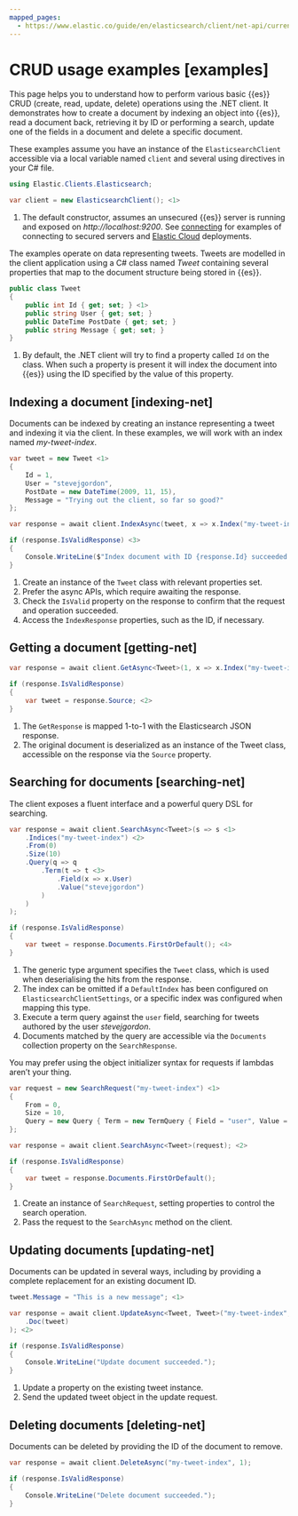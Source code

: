 ```yaml
---
mapped_pages:
  - https://www.elastic.co/guide/en/elasticsearch/client/net-api/current/examples.html
---
```


# CRUD usage examples [examples]

This page helps you to understand how to perform various basic {{es}} CRUD (create, read, update, delete) operations using the .NET client. It demonstrates how to create a document by indexing an object into {{es}}, read a document back, retrieving it by ID or performing a search, update one of the fields in a document and delete a specific document.

These examples assume you have an instance of the `ElasticsearchClient` accessible via a local variable named `client` and several using directives in your C# file.

```csharp
using Elastic.Clients.Elasticsearch;

var client = new ElasticsearchClient(); <1>
```

1. The default constructor, assumes an unsecured {{es}} server is running and exposed on *http://localhost:9200*. See [connecting](/reference/connecting.md) for examples of connecting to secured servers and [Elastic Cloud](https://www.elastic.co/cloud) deployments.

The examples operate on data representing tweets. Tweets are modelled in the client application using a C# class named *Tweet* containing several properties that map to the document structure being stored in {{es}}.

```csharp
public class Tweet
{
    public int Id { get; set; } <1>
    public string User { get; set; }
    public DateTime PostDate { get; set; }
    public string Message { get; set; }
}
```

1. By default, the .NET client will try to find a property called `Id` on the class. When such a property is present it will index the document into {{es}} using the ID specified by the value of this property.

## Indexing a document [indexing-net]

Documents can be indexed by creating an instance representing a tweet and indexing it via the client. In these examples, we will work with an index named *my-tweet-index*.

```csharp
var tweet = new Tweet <1>
{
    Id = 1,
    User = "stevejgordon",
    PostDate = new DateTime(2009, 11, 15),
    Message = "Trying out the client, so far so good?"
};

var response = await client.IndexAsync(tweet, x => x.Index("my-tweet-index")); <2>

if (response.IsValidResponse) <3>
{
    Console.WriteLine($"Index document with ID {response.Id} succeeded."); <4>
}
```

1. Create an instance of the `Tweet` class with relevant properties set.
2. Prefer the async APIs, which require awaiting the response.
3. Check the `IsValid` property on the response to confirm that the request and operation succeeded.
4. Access the `IndexResponse` properties, such as the ID, if necessary.

## Getting a document [getting-net]

```csharp
var response = await client.GetAsync<Tweet>(1, x => x.Index("my-tweet-index")); <1>

if (response.IsValidResponse)
{
    var tweet = response.Source; <2>
}
```

1. The `GetResponse` is mapped 1-to-1 with the Elasticsearch JSON response.
2. The original document is deserialized as an instance of the Tweet class, accessible on the response via the `Source` property.

## Searching for documents [searching-net]

The client exposes a fluent interface and a powerful query DSL for searching.

```csharp
var response = await client.SearchAsync<Tweet>(s => s <1>
    .Indices("my-tweet-index") <2>
    .From(0)
    .Size(10)
    .Query(q => q
        .Term(t => t <3>
            .Field(x => x.User)
            .Value("stevejgordon")
        )
    )
);

if (response.IsValidResponse)
{
    var tweet = response.Documents.FirstOrDefault(); <4>
}
```

1. The generic type argument specifies the `Tweet` class, which is used when deserialising the hits from the response.
2. The index can be omitted if a `DefaultIndex` has been configured on `ElasticsearchClientSettings`, or a specific index was configured when mapping this type.
3. Execute a term query against the `user` field, searching for tweets authored by the user *stevejgordon*.
4. Documents matched by the query are accessible via the `Documents` collection property on the `SearchResponse`.

You may prefer using the object initializer syntax for requests if lambdas aren’t your thing.

```csharp
var request = new SearchRequest("my-tweet-index") <1>
{
    From = 0,
    Size = 10,
    Query = new Query { Term = new TermQuery { Field = "user", Value = "stevejgordon" } }
};

var response = await client.SearchAsync<Tweet>(request); <2>

if (response.IsValidResponse)
{
    var tweet = response.Documents.FirstOrDefault();
}
```

1. Create an instance of `SearchRequest`, setting properties to control the search operation.
2. Pass the request to the `SearchAsync` method on the client.

## Updating documents [updating-net]

Documents can be updated in several ways, including by providing a complete replacement for an existing document ID.

```csharp
tweet.Message = "This is a new message"; <1>

var response = await client.UpdateAsync<Tweet, Tweet>("my-tweet-index", 1, u => u
    .Doc(tweet)
); <2>

if (response.IsValidResponse)
{
    Console.WriteLine("Update document succeeded.");
}
```

1. Update a property on the existing tweet instance.
2. Send the updated tweet object in the update request.

## Deleting documents [deleting-net]

Documents can be deleted by providing the ID of the document to remove.

```csharp
var response = await client.DeleteAsync("my-tweet-index", 1);

if (response.IsValidResponse)
{
    Console.WriteLine("Delete document succeeded.");
}
```
